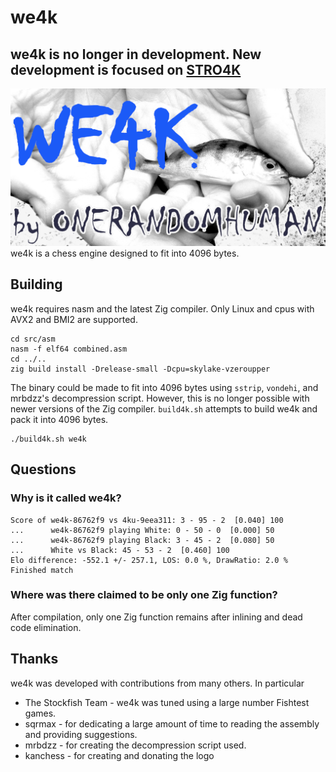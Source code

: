 # we4k
## we4k is no longer in development. New development is focused on [STRO4K](https://github.com/ONE-RANDOM-HUMAN/STRO4K)
![logo](logo.png)
we4k is a chess engine designed to fit into 4096 bytes.

## Building
we4k requires nasm and the latest Zig compiler. Only Linux and cpus with AVX2 and BMI2 are supported.
```
cd src/asm
nasm -f elf64 combined.asm
cd ../..
zig build install -Drelease-small -Dcpu=skylake-vzeroupper
```

The binary could be made to fit into 4096 bytes using `sstrip`, `vondehi`, and mrbdzz's decompression script. However, this is no longer possible with newer versions of the Zig compiler.
`build4k.sh` attempts to build we4k and pack it into 4096 bytes.
```
./build4k.sh we4k
```

## Questions
### Why is it called we4k?
```
Score of we4k-86762f9 vs 4ku-9eea311: 3 - 95 - 2  [0.040] 100
...      we4k-86762f9 playing White: 0 - 50 - 0  [0.000] 50
...      we4k-86762f9 playing Black: 3 - 45 - 2  [0.080] 50
...      White vs Black: 45 - 53 - 2  [0.460] 100
Elo difference: -552.1 +/- 257.1, LOS: 0.0 %, DrawRatio: 2.0 %
Finished match
```

### Where was there claimed to be only one Zig function?
After compilation, only one Zig function remains after inlining and dead code elimination.

## Thanks
we4k was developed with contributions from many others. In particular
* The Stockfish Team - we4k was tuned using a large number Fishtest games.
* sqrmax - for dedicating a large amount of time to reading the assembly and providing suggestions.
* mrbdzz - for creating the decompression script used.
* kanchess - for creating and donating the logo
